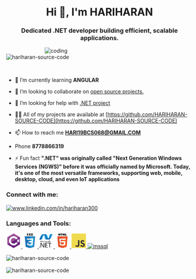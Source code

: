 <!-- MASTER BANNER SECTION -->


<h1 align="center">Hi 👋, I'm HARIHARAN</h1>
<h3 align="center">Dedicated .NET developer building efficient, scalable applications.</h3>
<img align="right" alt="coding" width="400" src="https://i.pinimg.com/originals/81/17/8b/81178b47a8598f0c81c4799f2cdd4057.gif"/>

<p align="left"> 
  <img src="https://komarev.com/ghpvc/?username=hariharan-source-code&label=Profile%20views&color=0e75b6&style=flat" alt="hariharan-source-code" /> 
</p>

<p align="left"> 
  <a href="https://twitter.com/" target="blank">
    <img src="https://img.shields.io/twitter/follow/?logo=twitter&style=for-the-badge" alt="" />
  </a> 
</p>

- 🌱 I’m currently learning **ANGULAR**

- 👯 I’m looking to collaborate on [open source projects.](https://github.com/HARIHARAN-SOURCE-CODE/Gmail_Registeration_Repo)

- 🤝 I’m looking for help with [.NET project](https://github.com/HARIHARAN-SOURCE-CODE/CRUD-ASP.NETCORE-MVC)

- 👨‍💻 All of my projects are available at [https://github.com/HARIHARAN-SOURCE-CODE](https://github.com/HARIHARAN-SOURCE-CODE)

- 📫 How to reach me **HARI19BCS068@GMAIL.COM**
-  Phone **8778866319**

- ⚡ Fun fact **".NET" was originally called "Next Generation Windows Services (NGWS)" before it was officially named by Microsoft. Today, it's one of the most versatile frameworks, supporting web, mobile, desktop, cloud, and even IoT applications**

<h3 align="left">Connect with me:</h3>
<p align="left">
  <a href="https://linkedin.com/in/www.linkedin.com/in/hariharan300" target="blank">
    <img align="center" src="https://raw.githubusercontent.com/rahuldkjain/github-profile-readme-generator/master/src/images/icons/Social/linked-in-alt.svg" alt="www.linkedin.com/in/hariharan300" height="30" width="40" />
  </a>
</p>

<h3 align="left">Languages and Tools:</h3>
<p align="left">
  <a href="https://www.w3schools.com/cs/" target="_blank" rel="noreferrer">
    <img src="https://raw.githubusercontent.com/devicons/devicon/master/icons/csharp/csharp-original.svg" alt="csharp" width="40" height="40"/>
  </a> 
  <a href="https://www.w3schools.com/css/" target="_blank" rel="noreferrer">
    <img src="https://raw.githubusercontent.com/devicons/devicon/master/icons/css3/css3-original-wordmark.svg" alt="css3" width="40" height="40"/>
  </a> 
  <a href="https://dotnet.microsoft.com/" target="_blank" rel="noreferrer">
    <img src="https://raw.githubusercontent.com/devicons/devicon/master/icons/dot-net/dot-net-original-wordmark.svg" alt="dotnet" width="40" height="40"/>
  </a> 
  <a href="https://www.w3.org/html/" target="_blank" rel="noreferrer">
    <img src="https://raw.githubusercontent.com/devicons/devicon/master/icons/html5/html5-original-wordmark.svg" alt="html5" width="40" height="40"/>
  </a> 
  <a href="https://developer.mozilla.org/en-US/docs/Web/JavaScript" target="_blank" rel="noreferrer">
    <img src="https://raw.githubusercontent.com/devicons/devicon/master/icons/javascript/javascript-original.svg" alt="javascript" width="40" height="40"/>
  </a> 
  <a href="https://www.microsoft.com/en-us/sql-server" target="_blank" rel="noreferrer">
    <img src="https://www.svgrepo.com/show/303229/microsoft-sql-server-logo.svg" alt="mssql" width="40" height="40"/>
  </a> 
</p>

<p>
  <img align="center" src="https://github-readme-stats.vercel.app/api/top-langs?username=hariharan-source-code&show_icons=true&locale=en&layout=compact" alt="hariharan-source-code" />
</p>

<p>
  <img align="center" src="https://github-readme-streak-stats.herokuapp.com/?user=hariharan-source-code&" alt="hariharan-source-code" />
</p>
